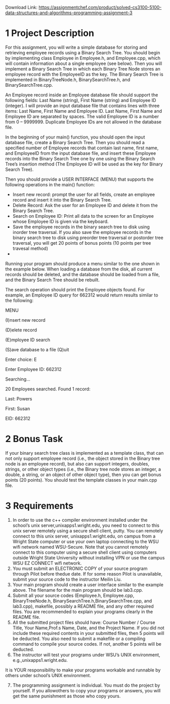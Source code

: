 Download Link: https://assignmentchef.com/product/solved-cs3100-5100-data-structures-and-algorithms-programming-assignment-3
<br>
<h1>1           Project Description</h1>

For this assignment, you will write a simple database for storing and retrieving employee records using a Binary Search Tree. You should begin by implementing class Employee in Employee.h, and Employee.cpp, which will contain information about a single employee (see below). Then you will implement a Binary Search Tree in which each Binary Tree Node stores an employee record with the EmployeeID as the key. The Binary Search Tree is implemented in BinaryTreeNode.h, BinarySearchTree.h, and BinarySearchTree.cpp.

An Employee record inside an Employee database file should support the following fields: Last Name (string), First Name (string) and Employee ID (integer). I will provide an input database file that contains lines with three items: Last Name, First Name and Employee ID. Last Name, First Name and Employee ID are separated by spaces. The valid Employee ID is a number from 0 – 9999999. Duplicate Employee IDs are not allowed in the database file.

In the beginning of your main() function, you should open the input database file, create a Binary Search Tree. Then you should read a specified number of Employee records that contain last name, first name, and EmployeeID from the input database file, and insert these Employee records into the Binary Search Tree one by one using the Binary Search Tree’s insertion method (The Employee ID will be used as the key for Binary Search Tree).

Then you should provide a USER INTERFACE (MENU) that supports the following operations in the main() function:

<ul>

 <li>Insert new record: prompt the user for all fields, create an employee record and insert it into the Binary Search Tree.</li>

 <li>Delete Record: Ask the user for an Employee ID and delete it from the Binary Search Tree.</li>

 <li>Search on Employee ID: Print all data to the screen for an Employee whose Employee ID is given via the keyboard.</li>

 <li>Save the employee records in the binary search tree to disk using inorder tree traversal. If you also save the employee records in the binary search tree to disk using preorder tree traversal or postorder tree traversal, you will get 20 points of bonus points (10 points per tree travesal method)</li>

 <li></li>

</ul>

Running your program should produce a menu similar to the one shown in the example below. When loading a database from the disk, all current records should be deleted, and the database should be loaded from a file, and the Binary Search Tree should be rebuilt.

The search operation should print the Employee objects found. For example, an Employee ID query for 662312 would return results similar to the following:

MENU

(I)nsert new record

(D)elete record

(E)mployee ID search

(S)ave database to a file (Q)uit

Enter choice: E

Enter Employee ID: 662312

Searching…

20 Employees searched. Found 1 record:

Last: Powers

First: Susan

EID: 662312

<h1>2           Bonus Task</h1>

If your binary search tree class is implemented as a template class, that can not only support employee record (i.e., the object stored in the Binary tree node is an employee record), but also can support integers, doubles, strings, or other object types (i.e., the Binary tree node stores an integer, a double, a string, or an object of other object type), then you can get bonus points (20 points). You should test the template classes in your main.cpp file.

<h1>3           Requirements</h1>

<ol>

 <li>In order to use the c++ compiler environment installed under the school’s unix server,unixapps1.wright.edu, you need to connect to this unix server remotely using a secure shell client, putty. You can remotely connect to this unix server, unixapps1.wright.edu, on campus from a Wright State computer or use your own laptop connecting to the WSU wifi network named WSU-Secure. Note that you cannot remotely connect to this computer using a secure shell client using computers outside Wright State University without installing VPN or use the campus WSU EZ CONNECT wifi network.</li>

 <li>You must submit an ELECTRONIC COPY of your source program through Pilot before thedue date. If for some reason Pilot is unavailable, submit your source code to the instructor Meilin Liu.</li>

 <li>Your main program should create a user interface similar to the example above. The filename for the main program should be lab3.cpp.</li>

 <li>Submit all your source codes (Employee.h, Employee.cpp, BinaryTreeNode.h, BinarySearchTree.h,BinarySearchTree.cpp, and lab3.cpp), makefile, possibly a README file, and any other required files. You are recommended to explain your programs clearly in the README file.</li>

 <li>All the submitted project files should have: Course Number / Course Title, Your Name,Prof.s Name, Date, and the Project Name. If you did not include these required contents in your submitted files, then 5 points will be deducted. You also need to submit a makefile or a compiling command to compile your source codes. If not, another 5 points will be deducted.</li>

 <li>The instructor will test your programs under WSU’s UNIX environment, e.g.,unixapps1.wright.edu.</li>

</ol>

It is YOUR responsibility to make your programs workable and runnable by others under school’s UNIX environment.

<ol start="7">

 <li>The programming assignment is individual. You must do the project by yourself. If you allowothers to copy your programs or answers, you will get the same punishment as those who copy yours.</li>

</ol>